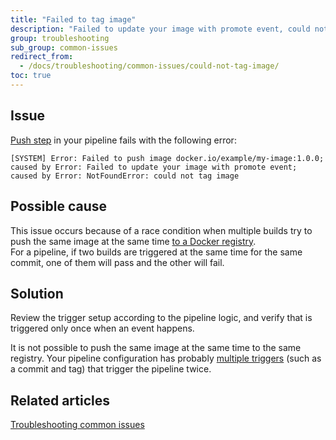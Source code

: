 ```yaml
---
title: "Failed to tag image"
description: "Failed to update your image with promote event, could not tag image"
group: troubleshooting
sub_group: common-issues
redirect_from:
  - /docs/troubleshooting/common-issues/could-not-tag-image/
toc: true
---
```


## Issue
[Push step]({{site.baseurl}}/docs/codefresh-yaml/steps/push/) in your pipeline fails with the following error:


```
[SYSTEM] Error: Failed to push image docker.io/example/my-image:1.0.0; caused by Error: Failed to update your image with promote event; caused by Error: NotFoundError: could not tag image 
```

## Possible cause

This issue occurs because of a race condition when multiple builds try to push the same image at the same time [to a Docker registry]({{site.baseurl}}/docs/docker-registries/push-image-to-a-docker-registry/).  
For a pipeline, if two builds are triggered at the same time for the same commit, one of them will pass and the other will fail.

## Solution

Review the trigger setup according to the pipeline logic, and verify that is triggered only once when an event happens.  

It is not possible to push the same image at the same time to the same registry. Your pipeline configuration has probably [multiple triggers]({{site.baseurl}}/docs/pipelines/triggers/git-triggers/) (such as a commit and tag) that trigger the pipeline twice.

## Related articles
[Troubleshooting common issues]({{site.baseurl}}/docs/troubleshooting/common-issues)

